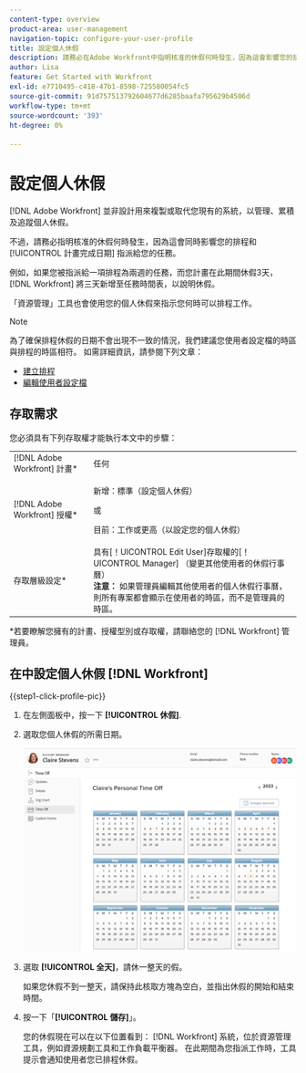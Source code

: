 ```yaml
---
content-type: overview
product-area: user-management
navigation-topic: configure-your-user-profile
title: 設定個人休假
description: 請務必在Adobe Workfront中指明核准的休假何時發生，因為這會影響您的排程，並影響您指派至之任務的規劃完成日期。
author: Lisa
feature: Get Started with Workfront
exl-id: e7710495-c418-47b1-8598-725580054fc5
source-git-commit: 91d757513792604677d6285baafa795629b4506d
workflow-type: tm+mt
source-wordcount: '393'
ht-degree: 0%

---
```


# 設定個人休假

<!-- Audited: 12/2023 -->

[!DNL Adobe Workfront] 並非設計用來複製或取代您現有的系統，以管理、累積及追蹤個人休假。

不過，請務必指明核准的休假何時發生，因為這會同時影響您的排程和 [!UICONTROL 計畫完成日期] 指派給您的任務。

例如，如果您被指派給一項排程為兩週的任務，而您計畫在此期間休假3天， [!DNL Workfront] 將三天新增至任務時間表，以說明休假。

「資源管理」工具也會使用您的個人休假來指示您何時可以排程工作。

>[!NOTE]
>
>為了確保排程休假的日期不會出現不一致的情況，我們建議您使用者設定檔的時區與排程的時區相符。 如需詳細資訊，請參閱下列文章：
>
>* [建立排程](../../../administration-and-setup/set-up-workfront/configure-timesheets-schedules/create-schedules.md)
>* [編輯使用者設定檔](../../../administration-and-setup/add-users/create-and-manage-users/edit-a-users-profile.md)
>

## 存取需求

您必須具有下列存取權才能執行本文中的步驟：

<table style="table-layout:auto"> 
 <col> 
 </col> 
 <col> 
 </col> 
 <tbody> 
  <tr> 
   <td role="rowheader">[!DNL Adobe Workfront] 計畫*</td> 
   <td>任何</td> 
  </tr> 
  <tr> 
   <td role="rowheader">[!DNL Adobe Workfront] 授權*</td> 
   <td> <p>新增：標準（設定個人休假）</p>
        <p>或</p>
        <p>目前：工作或更高（以設定您的個人休假）</p> </td>
  </tr> 
  <tr> 
   <td role="rowheader">存取層級設定*</td> 
   <td>具有[！UICONTROL Edit User]存取權的[！UICONTROL Manager] （變更其他使用者的休假行事曆）<br>
   <strong>注意：</strong> 如果管理員編輯其他使用者的個人休假行事曆，則所有專案都會顯示在使用者的時區，而不是管理員的時區。</td> 
  </tr> 
 </tbody> 
</table>

&#42;若要瞭解您擁有的計畫、授權型別或存取權，請聯絡您的 [!DNL Workfront] 管理員。

## 在中設定個人休假 [!DNL Workfront]

{{step1-click-profile-pic}}

1. 在左側面板中，按一下 **[!UICONTROL 休假]**.
1. 選取您個人休假的所需日期。

   ![個人休假行事曆](assets/personal-time-off-calendar.png)

1. 選取 **[!UICONTROL 全天]**，請休一整天的假。

   如果您休假不到一整天，請保持此核取方塊為空白，並指出休假的開始和結束時間。

1. 按一下「**[!UICONTROL 儲存]**」。

   您的休假現在可以在以下位置看到： [!DNL Workfront] 系統，位於資源管理工具，例如資源規劃工具和工作負載平衡器。 在此期間為您指派工作時，工具提示會通知使用者您已排程休假。
